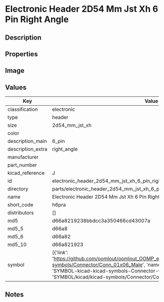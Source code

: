 # Electronic Header 2D54 Mm Jst Xh 6 Pin Right Angle

## Description

## Properties


## Image


## Values

| Key | Value |
| --- | --- |
| classification | electronic |
| type | header |
| size | 2d54_mm_jst_xh |
| color |  |
| description_main | 6_pin |
| description_extra | right_angle |
| manufacturer |  |
| part_number |  |
| kicad_reference | J |
| id | electronic_header_2d54_mm_jst_xh_6_pin_right_angle |
| directory | parts/electronic_header_2d54_mm_jst_xh_6_pin_right_angle |
| name | Electronic Header 2D54 Mm Jst Xh 6 Pin Right Angle |
| short_code | h6pra |
| distributors | [] |
| md5 | d66a8219238bbdcc3a350466cd43007a |
| md5_5 | d66a8 |
| md5_6 | d66a82 |
| md5_10 | d66a821923 |
| symbol | [{'link': 'https://github.com/oomlout/oomlout_OOMP_eda_V2/tree/main/SYMBOL/kicad/kicad-symbols/Connector/Conn_01x06_Male', 'name': 'Connector : Conn_01x06_Male', 'id': 'SYMBOL-kicad-kicad-symbols-Connector-Conn_01x06_Male', 'directory': 'SYMBOL/kicad/kicad-symbols/Connector/Conn_01x06_Male/'}] |

## Notes

